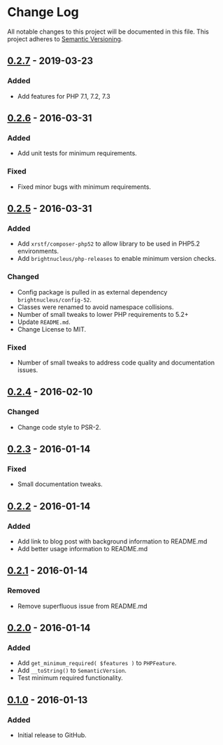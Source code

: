 # Change Log
All notable changes to this project will be documented in this file.
This project adheres to [Semantic Versioning](http://semver.org/).

## [0.2.7] - 2019-03-23
### Added
- Add features for PHP 7.1, 7.2, 7.3

## [0.2.6] - 2016-03-31
### Added
- Add unit tests for minimum requirements.

### Fixed
- Fixed minor bugs with minimum requirements.

## [0.2.5] - 2016-03-31
### Added
- Add `xrstf/composer-php52` to allow library to be used in PHP5.2 environments.
- Add `brightnucleus/php-releases` to enable minimum version checks.

### Changed
- Config package is pulled in as external dependency `brightnucleus/config-52`.
- Classes were renamed to avoid namespace collisions.
- Number of small tweaks to lower PHP requirements to 5.2+
- Update `README.md`.
- Change License to MIT.

### Fixed
- Number of small tweaks to address code quality and documentation issues.

## [0.2.4] - 2016-02-10
### Changed
- Change code style to PSR-2.

## [0.2.3] - 2016-01-14
### Fixed
- Small documentation tweaks.

## [0.2.2] - 2016-01-14
### Added
- Add link to blog post with background information to README.md
- Add better usage information to README.md

## [0.2.1] - 2016-01-14
### Removed
- Remove superfluous issue from README.md

## [0.2.0] - 2016-01-14
### Added
- Add `get_minimum_required( $features )` to `PHPFeature`.
- Add `__toString()` to `SemanticVersion`.
- Test minimum required functionality.

## [0.1.0] - 2016-01-13
### Added
- Initial release to GitHub.

[0.2.7]: https://github.com/brightnucleus/phpfeature/compare/v0.2.6...v0.2.7
[0.2.6]: https://github.com/brightnucleus/phpfeature/compare/v0.2.5...v0.2.6
[0.2.5]: https://github.com/brightnucleus/phpfeature/compare/v0.2.4...v0.2.5
[0.2.4]: https://github.com/brightnucleus/phpfeature/compare/v0.2.3...v0.2.4
[0.2.3]: https://github.com/brightnucleus/phpfeature/compare/v0.2.2...v0.2.3
[0.2.2]: https://github.com/brightnucleus/phpfeature/compare/v0.2.1...v0.2.2
[0.2.1]: https://github.com/brightnucleus/phpfeature/compare/v0.2.0...v0.2.1
[0.2.0]: https://github.com/brightnucleus/phpfeature/compare/v0.1.0...v0.2.0
[0.1.0]: https://github.com/brightnucleus/phpfeature/compare/v0.0.0...v0.1.0
